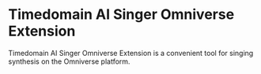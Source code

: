 # Timedomain AI Singer Omniverse Extension

Timedomain AI Singer Omniverse Extension is a convenient tool for singing synthesis on the Omniverse platform.


